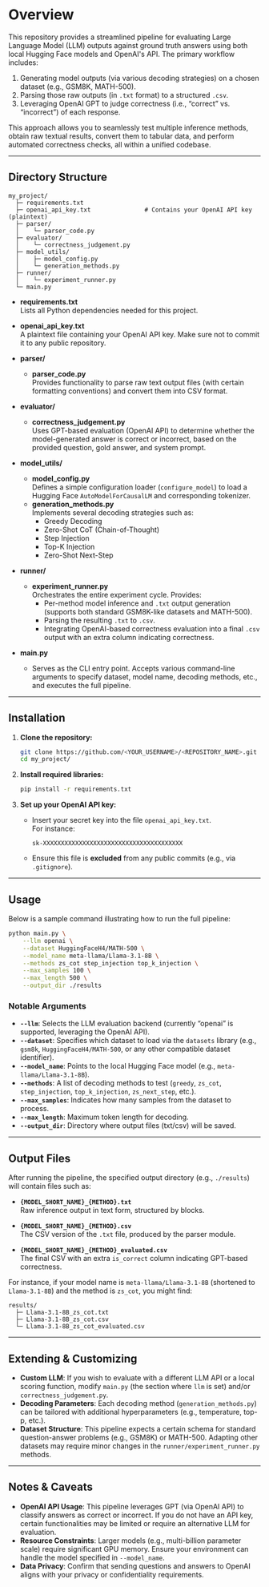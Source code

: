 
# Overview

This repository provides a streamlined pipeline for evaluating Large Language Model (LLM) outputs against ground truth answers using both local Hugging Face models and OpenAI's API. The primary workflow includes:

1. Generating model outputs (via various decoding strategies) on a chosen dataset (e.g., GSM8K, MATH-500).
2. Parsing those raw outputs (in `.txt` format) to a structured `.csv`.
3. Leveraging OpenAI GPT to judge correctness (i.e., “correct” vs. “incorrect”) of each response.

This approach allows you to seamlessly test multiple inference methods, obtain raw textual results, convert them to tabular data, and perform automated correctness checks, all within a unified codebase.

---

## Directory Structure

```
my_project/
  ├─ requirements.txt
  ├─ openai_api_key.txt               # Contains your OpenAI API key (plaintext)
  ├─ parser/
  │    └─ parser_code.py
  ├─ evaluator/
  │    └─ correctness_judgement.py
  ├─ model_utils/
  │    ├─ model_config.py
  │    └─ generation_methods.py
  ├─ runner/
  │    └─ experiment_runner.py
  └─ main.py
```

- **requirements.txt**  
  Lists all Python dependencies needed for this project.

- **openai_api_key.txt**  
  A plaintext file containing your OpenAI API key. Make sure not to commit it to any public repository.

- **parser/**  
  - **parser_code.py**  
    Provides functionality to parse raw text output files (with certain formatting conventions) and convert them into CSV format.

- **evaluator/**  
  - **correctness_judgement.py**  
    Uses GPT-based evaluation (OpenAI API) to determine whether the model-generated answer is correct or incorrect, based on the provided question, gold answer, and system prompt.

- **model_utils/**  
  - **model_config.py**  
    Defines a simple configuration loader (`configure_model`) to load a Hugging Face `AutoModelForCausalLM` and corresponding tokenizer.
  - **generation_methods.py**  
    Implements several decoding strategies such as:
    - Greedy Decoding
    - Zero-Shot CoT (Chain-of-Thought)
    - Step Injection
    - Top-K Injection
    - Zero-Shot Next-Step

- **runner/**  
  - **experiment_runner.py**  
    Orchestrates the entire experiment cycle. Provides:
    - Per-method model inference and `.txt` output generation (supports both standard GSM8K-like datasets and MATH-500).
    - Parsing the resulting `.txt` to `.csv`.
    - Integrating OpenAI-based correctness evaluation into a final `.csv` output with an extra column indicating correctness.

- **main.py**  
  - Serves as the CLI entry point. Accepts various command-line arguments to specify dataset, model name, decoding methods, etc., and executes the full pipeline.

---

## Installation

1. **Clone the repository:**
   ```bash
   git clone https://github.com/<YOUR_USERNAME>/<REPOSITORY_NAME>.git
   cd my_project/
   ```

2. **Install required libraries:**
   ```bash
   pip install -r requirements.txt
   ```

3. **Set up your OpenAI API key:**
   - Insert your secret key into the file `openai_api_key.txt`.  
     For instance:
     ```
     sk-XXXXXXXXXXXXXXXXXXXXXXXXXXXXXXXXXXXXXXX
     ```
   - Ensure this file is **excluded** from any public commits (e.g., via `.gitignore`).

---

## Usage

Below is a sample command illustrating how to run the full pipeline:

```bash
python main.py \
    --llm openai \
    --dataset HuggingFaceH4/MATH-500 \
    --model_name meta-llama/Llama-3.1-8B \
    --methods zs_cot step_injection top_k_injection \
    --max_samples 100 \
    --max_length 500 \
    --output_dir ./results
```

### Notable Arguments

- **`--llm`**: Selects the LLM evaluation backend (currently “openai” is supported, leveraging the OpenAI API).
- **`--dataset`**: Specifies which dataset to load via the `datasets` library (e.g., `gsm8k`, `HuggingFaceH4/MATH-500`, or any other compatible dataset identifier).
- **`--model_name`**: Points to the local Hugging Face model (e.g., `meta-llama/Llama-3.1-8B`).
- **`--methods`**: A list of decoding methods to test (`greedy`, `zs_cot`, `step_injection`, `top_k_injection`, `zs_next_step`, etc.).
- **`--max_samples`**: Indicates how many samples from the dataset to process.
- **`--max_length`**: Maximum token length for decoding.
- **`--output_dir`**: Directory where output files (txt/csv) will be saved.

---

## Output Files

After running the pipeline, the specified output directory (e.g., `./results`) will contain files such as:

- **`{MODEL_SHORT_NAME}_{METHOD}.txt`**  
  Raw inference output in text form, structured by blocks.

- **`{MODEL_SHORT_NAME}_{METHOD}.csv`**  
  The CSV version of the `.txt` file, produced by the parser module.

- **`{MODEL_SHORT_NAME}_{METHOD}_evaluated.csv`**  
  The final CSV with an extra `is_correct` column indicating GPT-based correctness.

For instance, if your model name is `meta-llama/Llama-3.1-8B` (shortened to `Llama-3.1-8B`) and the method is `zs_cot`, you might find:
```
results/
  ├─ Llama-3.1-8B_zs_cot.txt
  ├─ Llama-3.1-8B_zs_cot.csv
  └─ Llama-3.1-8B_zs_cot_evaluated.csv
```

---

## Extending & Customizing

- **Custom LLM**: If you wish to evaluate with a different LLM API or a local scoring function, modify `main.py` (the section where `llm` is set) and/or `correctness_judgement.py`.
- **Decoding Parameters**: Each decoding method (`generation_methods.py`) can be tailored with additional hyperparameters (e.g., temperature, top-p, etc.).
- **Dataset Structure**: This pipeline expects a certain schema for standard question-answer problems (e.g., GSM8K) or MATH-500. Adapting other datasets may require minor changes in the `runner/experiment_runner.py` methods.

---

## Notes & Caveats

- **OpenAI API Usage**: This pipeline leverages GPT (via OpenAI API) to classify answers as correct or incorrect. If you do not have an API key, certain functionalities may be limited or require an alternative LLM for evaluation.
- **Resource Constraints**: Larger models (e.g., multi-billion parameter scale) require significant GPU memory. Ensure your environment can handle the model specified in `--model_name`.
- **Data Privacy**: Confirm that sending questions and answers to OpenAI aligns with your privacy or confidentiality requirements.
